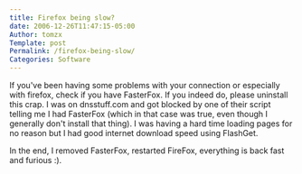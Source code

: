 ```yaml
---
title: Firefox being slow?
date: 2006-12-26T11:47:15-05:00
Author: tomzx
Template: post
Permalink: /firefox-being-slow/
Categories: Software
---
```


If you've been having some problems with your connection or especially with firefox, check if you have FasterFox. If you indeed do, please uninstall this crap. I was on dnsstuff.com and got blocked by one of their script telling me I had FasterFox (which in that case was true, even though I generally don't install that thing). I was having a hard time loading pages for no reason but I had good internet download speed using FlashGet.

In the end, I removed FasterFox, restarted FireFox, everything is back fast and furious :).
